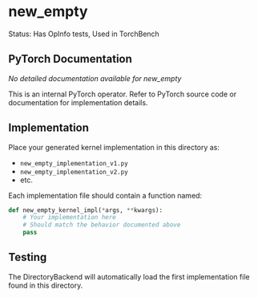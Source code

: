 # new_empty

Status: Has OpInfo tests, Used in TorchBench

## PyTorch Documentation

*No detailed documentation available for new_empty*

This is an internal PyTorch operator. Refer to PyTorch source code or documentation for implementation details.

## Implementation

Place your generated kernel implementation in this directory as:
- `new_empty_implementation_v1.py`
- `new_empty_implementation_v2.py`
- etc.

Each implementation file should contain a function named:
```python
def new_empty_kernel_impl(*args, **kwargs):
    # Your implementation here
    # Should match the behavior documented above
    pass
```

## Testing

The DirectoryBackend will automatically load the first implementation file found in this directory.
